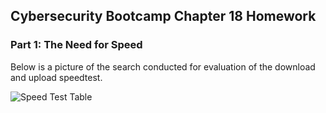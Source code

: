 
## Cybersecurity Bootcamp Chapter 18 Homework

### Part 1: The Need for Speed

Below is a picture of the search conducted for evaluation of the download and upload speedtest.

![Speed Test Table](/Pictures/Step-1.PNG)
